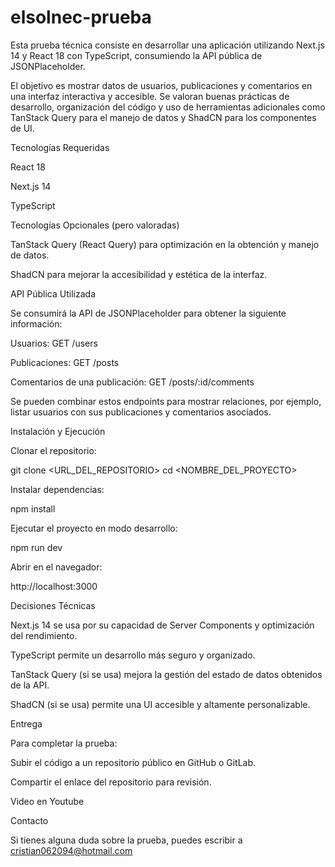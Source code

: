 # elsolnec-prueba
Esta prueba técnica consiste en desarrollar una aplicación utilizando Next.js 14 y React 18 con TypeScript, consumiendo la API pública de JSONPlaceholder.


El objetivo es mostrar datos de usuarios, publicaciones y comentarios en una interfaz interactiva y accesible. Se valoran buenas prácticas de desarrollo, organización del código y uso de herramientas adicionales como TanStack Query para el manejo de datos y ShadCN para los componentes de UI.

Tecnologías Requeridas

React 18

Next.js 14

TypeScript

Tecnologías Opcionales (pero valoradas)

TanStack Query (React Query) para optimización en la obtención y manejo de datos.

ShadCN para mejorar la accesibilidad y estética de la interfaz.

API Pública Utilizada

Se consumirá la API de JSONPlaceholder para obtener la siguiente información:

Usuarios: GET /users

Publicaciones: GET /posts

Comentarios de una publicación: GET /posts/:id/comments

Se pueden combinar estos endpoints para mostrar relaciones, por ejemplo, listar usuarios con sus publicaciones y comentarios asociados.

Instalación y Ejecución

Clonar el repositorio:

git clone <URL_DEL_REPOSITORIO>
cd <NOMBRE_DEL_PROYECTO>

Instalar dependencias:

npm install

Ejecutar el proyecto en modo desarrollo:

npm run dev

Abrir en el navegador:

http://localhost:3000

Decisiones Técnicas

Next.js 14 se usa por su capacidad de Server Components y optimización del rendimiento.

TypeScript permite un desarrollo más seguro y organizado.

TanStack Query (si se usa) mejora la gestión del estado de datos obtenidos de la API.

ShadCN (si se usa) permite una UI accesible y altamente personalizable.

Entrega

Para completar la prueba:

Subir el código a un repositorio público en GitHub o GitLab.

Compartir el enlace del repositorio para revisión.

Video en Youtube



Contacto

Si tienes alguna duda sobre la prueba, puedes escribir a cristian062094@hotmail.com
